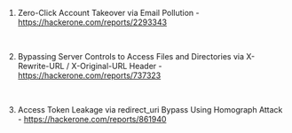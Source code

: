1. Zero-Click Account Takeover via Email Pollution - https://hackerone.com/reports/2293343
<br>

2. Bypassing Server Controls to Access Files and Directories via X-Rewrite-URL / X-Original-URL Header - https://hackerone.com/reports/737323
<br>

3. Access Token Leakage via redirect_uri Bypass Using Homograph Attack - https://hackerone.com/reports/861940
<br>
